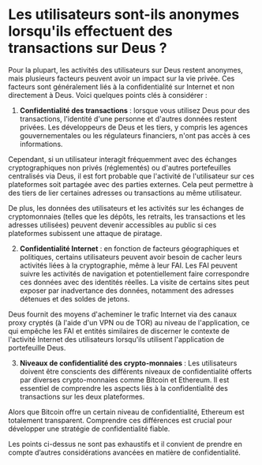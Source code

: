 # Les utilisateurs sont-ils anonymes lorsqu'ils effectuent des transactions sur Deus ?

Pour la plupart, les activités des utilisateurs sur Deus restent anonymes, mais plusieurs facteurs peuvent avoir un impact sur la vie privée. Ces facteurs sont généralement liés à la confidentialité sur Internet et non directement à Deus. Voici quelques points clés à considérer :

1. **Confidentialité des transactions** : lorsque vous utilisez Deus pour des transactions, l'identité d'une personne et d'autres données restent privées. Les développeurs de Deus et les tiers, y compris les agences gouvernementales ou les régulateurs financiers, n'ont pas accès à ces informations.

 Cependant, si un utilisateur interagit fréquemment avec des échanges cryptographiques non privés (réglementés) ou d'autres portefeuilles centralisés via Deus, il est fort probable que l'activité de l'utilisateur sur ces plateformes soit partagée avec des parties externes. Cela peut permettre à des tiers de lier certaines adresses ou transactions au même utilisateur.

 De plus, les données des utilisateurs et les activités sur les échanges de cryptomonnaies (telles que les dépôts, les retraits, les transactions et les adresses utilisées) peuvent devenir accessibles au public si ces plateformes subissent une attaque de piratage.

2. **Confidentialité Internet** : en fonction de facteurs géographiques et politiques, certains utilisateurs peuvent avoir besoin de cacher leurs activités liées à la cryptographie, même à leur FAI. Les FAI peuvent suivre les activités de navigation et potentiellement faire correspondre ces données avec des identités réelles. La visite de certains sites peut exposer par inadvertance des données, notamment des adresses détenues et des soldes de jetons.

 Deus fournit des moyens d'acheminer le trafic Internet via des canaux proxy cryptés (à l'aide d'un VPN ou de TOR) au niveau de l'application, ce qui empêche les FAI et entités similaires de discerner le contexte de l'activité Internet des utilisateurs lorsqu'ils utilisent l'application de portefeuille Deus.

3. **Niveaux de confidentialité des crypto-monnaies** : Les utilisateurs doivent être conscients des différents niveaux de confidentialité offerts par diverses crypto-monnaies comme Bitcoin et Ethereum. Il est essentiel de comprendre les aspects liés à la confidentialité des transactions sur les deux plateformes.

 Alors que Bitcoin offre un certain niveau de confidentialité, Ethereum est totalement transparent. Comprendre ces différences est crucial pour développer une stratégie de confidentialité fiable.

Les points ci-dessus ne sont pas exhaustifs et il convient de prendre en compte d’autres considérations avancées en matière de confidentialité.